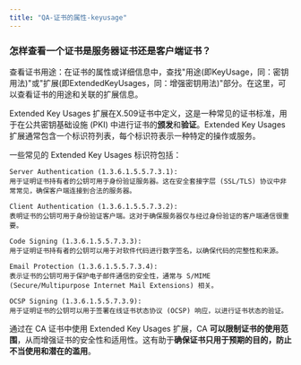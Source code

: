 ```yaml
---
title: "QA-证书的属性-keyusage"
---
```

### 怎样查看一个证书是服务器证书还是客户端证书？

查看证书用途：在证书的属性或详细信息中，查找"用途(即KeyUsage，同：密钥用法)"或"扩展(即ExtendedKeyUsages，同：增强密钥用法)"部分。在这里，可以查看证书的用途和关联的扩展信息。

Extended Key Usages 扩展在X.509证书中定义，这是一种常见的证书标准，用于在公共密钥基础设施 (PKI) 中进行证书的**颁发**和**验证**。Extended Key Usages 扩展通常包含一个标识符列表，每个标识符表示一种特定的操作或服务。

一些常见的 Extended Key Usages 标识符包括：

    Server Authentication (1.3.6.1.5.5.7.3.1):
    用于证明证书持有者的公钥可用于身份验证服务器。这在安全套接字层 (SSL/TLS) 协议中非常常见，确保客户端连接到合法的服务器。
    
    Client Authentication (1.3.6.1.5.5.7.3.2):
    表明证书的公钥可用于身份验证客户端。这对于确保服务器仅与经过身份验证的客户端通信很重要。
    
    Code Signing (1.3.6.1.5.5.7.3.3):
    用于证明证书持有者的公钥可以用于对软件代码进行数字签名，以确保代码的完整性和来源。
    
    Email Protection (1.3.6.1.5.5.7.3.4):
    表示证书的公钥可用于保护电子邮件通信的安全性，通常与 S/MIME (Secure/Multipurpose Internet Mail Extensions) 相关。
    
    OCSP Signing (1.3.6.1.5.5.7.3.9):
    用于证明证书的公钥可以用于签署在线证书状态协议 (OCSP) 响应，以进行证书状态的验证。

通过在 CA 证书中使用 Extended Key Usages 扩展，CA **可以限制证书的使用范围**，从而增强证书的安全性和适用性。这有助于**确保证书只用于预期的目的，防止不当使用和潜在的滥用**。